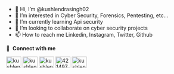- 👋 Hi, I’m @kushlendrasingh02
- 👀 I’m interested in Cyber Security, Forensics, Pentesting, etc...
- 🌱 I’m currently learning Api security
- 💞️ I’m looking to collaborate on cyber security projects
- 📫 How to reach me Linkedin, Instagram, Twitter, Github

🔗 &nbsp;**Connect with me**

<p align="left">
  <a href="https://dev.to/kushlendrasingh" target="blank"
    ><img
      align="center"
      src="https://cdn.jsdelivr.net/npm/simple-icons@3.0.1/icons/dev-dot-to.svg"
      alt="kushlendrasingh"
      height="30"
      width="40"
  /></a>
  <a href="https://twitter.com/kushlendrasingh" target="blank"
    ><img
      align="center"
      src="https://raw.githubusercontent.com/rahuldkjain/github-profile-readme-generator/master/src/images/icons/Social/twitter.svg"
      alt="kushlendrasingh"
      height="30"
      width="40"
  /></a>
  <a href="https://linkedin.com/in/kushlendrasingh" target="blank"
    ><img
      align="center"
      src="https://raw.githubusercontent.com/rahuldkjain/github-profile-readme-generator/master/src/images/icons/Social/linked-in-alt.svg"
      alt="kushlendrasingh"
      height="30"
      width="40"
  /></a>
  <a href="https://stackoverflow.com" target="blank"
    ><img
      align="center"
      src="https://raw.githubusercontent.com/rahuldkjain/github-profile-readme-generator/master/src/images/icons/Social/stack-overflow.svg"
      alt="4214976"
      height="30"
      width="40"
  /></a>
  <a href="https://instagram.com/sir_kushvansh" target="blank"
    ><img
      align="center"
      src="https://raw.githubusercontent.com/rahuldkjain/github-profile-readme-generator/master/src/images/icons/Social/instagram.svg"
      alt="kushlendrasingh"
      height="30"
      width="40"
  /></a>
